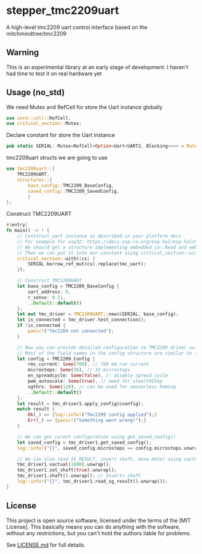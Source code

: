 # stepper_tmc2209uart

A high-level tmc2209 uart control interface based on the mitchmindtree/tmc2209

## Warning

This is an experimental library at an early stage of development. I haven't had time to test it on real hardware yet

## Usage (no_std)

We need Mutex and RefCell for store the Uart instance globally

```rust
use core::cell::RefCell;
use critical_section::Mutex;
```

Declare constant for store the Uart instance

```rust
pub static SERIAL: Mutex<RefCell<Option<Uart<UART2, Blocking>>>> = Mutex::new(RefCell::new(None));
```

tmc2209uart structs we are going to use
```rust
use tmc2209uart::{
    TMC2209UART, 
    structures::{
        base_config::TMC2209_BaseConfig, 
        saved_config::TMC2209_SavedConfig,
        }
};
```

Construct TMC2209UART
```rust
#[entry]
fn main() -> ! {
    // Construct uart instance as described in your platform docs
    // For example for esp32: https://docs.esp-rs.org/esp-hal/esp-hal/0.20.1/esp32/esp_hal/uart/index.html
    // We should get a structure implementing embedded_io::Read and embedded_io::Write traits
    // Then we can put it into our constant using critical_section::with
    critical_section::with(|cs| {
        SERIAL.borrow_ref_mut(cs).replace(tmc_uart);
    });

    // Construct TMC2209UART
    let base_config = TMC2209_BaseConfig {
        uart_address: 0,
        r_sense: 0.11,
        ..Default::default()
    };
    let mut tmc_driver = TMC2209UART::new(&SERIAL, base_config);
    let is_connected = tmc_driver.test_connection();
    if !is_connected {
        panic!("Tmc2209 not connected");
    }

    // Now you can provide detailed configuration to TMC2209 driver using tmc_driver.apply_config()
    // Most of the field names in the config structure are similar to those in the TMCStepper library
    let config = TMC2209_Config {
        rms_current: Some(700), // 700 mA run current
        microsteps: Some(16), // 16 microsteps
        en_spreadcycle: Some(false), // disable spread cycle
        pwm_autoscale: Some(true), // need for stealthChop
        sgthrs: Some(120), // can be used for sensorless homing
        ..Default::default()
    };
    let result = tmc_driver1.apply_config(&config);
    match result {
        Ok(_) => {log::info!("Tmc2209 config applied");}
        Err(_) => {panic!("Something went wrong!");}
    }

    // We can get curent configuration using get_saved_config()
    let saved_config = tmc_driver1.get_saved_config();
    log::info!("{}", saved_config.microsteps == config.microsteps.unwrap());

    // We can also read SG_RESULT, invert shaft, move motor using vactual.
    tmc_driver1.vactual(1000).unwrap();
    tmc_driver1.set_shaft(true).unwrap();
    tmc_driver1.shaft().unwrap(); // Inverts shaft
    log::info!("{}", tmc_driver1.read_sg_result().unwrap());
}
```

## License

This project is open source software, licensed under the terms of the [MIT License]. This basically means you can do anything with the software, without any restrictions, but you can't hold the authors liable for problems.

See [LICENSE.md] for full details.

[LICENSE.md]: LICENSE.md
[@ANTHONYMETALFLANGER]: https://github.com/ANTHONYMETALFLANGER
